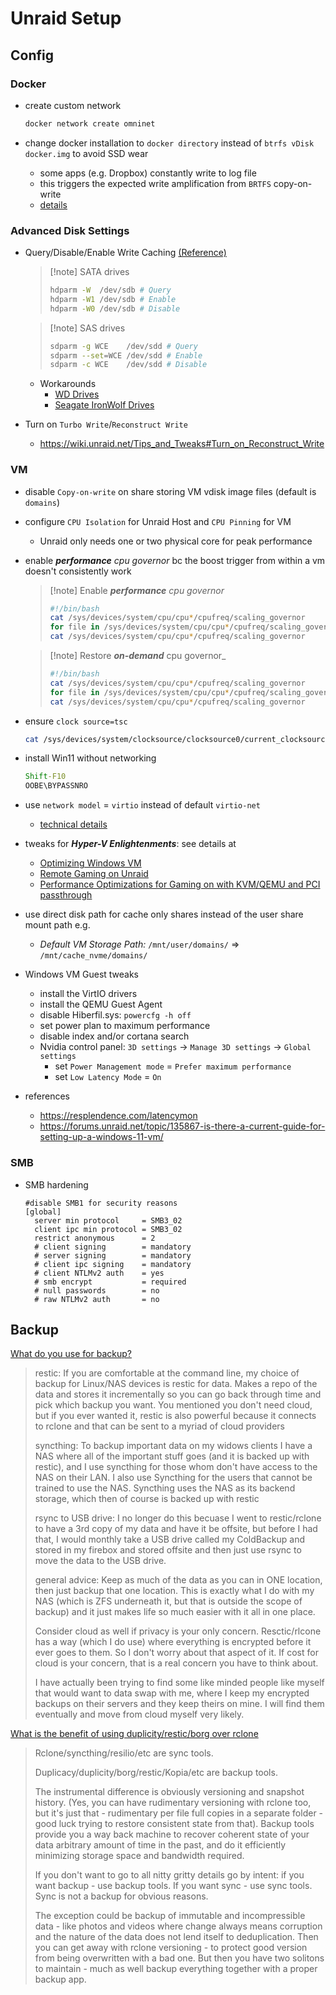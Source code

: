 # Unraid Setup

## Config

### Docker

- create custom network
  
  ```bash
  docker network create omninet
  ```

- change docker installation to `docker directory` instead of `btrfs vDisk docker.img` to avoid SSD wear
  
  - some apps (e.g. Dropbox) constantly write to log file
  - this triggers the expected write amplification from `BRTFS` copy-on-write
  - [details](https://forums.unraid.net/bug-reports/stable-releases/683-docker-image-huge-amount-of-unnecessary-writes-on-cache-r733/page/22/?tab=comments#comment-13653)

### Advanced Disk Settings

- Query/Disable/Enable Write Caching [(Reference)](https://forums.unraid.net/topic/72862-drive-write-speeds-really-slow-solved/?do=findComment&comment=670028)
  
   > 
   > \[!note\] SATA drives
   > 
   > ```bash
   > hdparm -W  /dev/sdb # Query 
   > hdparm -W1 /dev/sdb # Enable
   > hdparm -W0 /dev/sdb # Disable
   > ```
  
   > 
   > \[!note\] SAS drives
   > 
   > ```bash
   > sdparm -g WCE    /dev/sdd # Query 
   > sdparm --set=WCE /dev/sdd # Enable
   > sdparm -c WCE    /dev/sdd # Disable
   > ```
  
  - Workarounds
    - [WD Drives](https://forums.unraid.net/topic/79966-enable-write-cache/?do=findComment&comment=1182577)
    - [Seagate IronWolf Drives](https://forums.unraid.net/topic/79966-enable-write-cache/?do=findComment&comment=844323)
- Turn on `Turbo Write`/`Reconstruct Write`
  
  - <https://wiki.unraid.net/Tips_and_Tweaks#Turn_on_Reconstruct_Write>

### VM

- disable `Copy-on-write` on share storing VM vdisk image files (default is `domains`)

- configure `CPU Isolation` for Unraid Host and `CPU Pinning` for VM
  
  - Unraid only needs one or two physical core for peak performance
- enable _**performance** cpu governor_ bc the boost trigger from within a vm doesn't consistently work
  
   > 
   > \[!note\] Enable _**performance** cpu governor_
   > 
   > ```bash
   > #!/bin/bash
   > cat /sys/devices/system/cpu/cpu*/cpufreq/scaling_governor
   > for file in /sys/devices/system/cpu/cpu*/cpufreq/scaling_governor; do echo "performance" > $file; done
   > cat /sys/devices/system/cpu/cpu*/cpufreq/scaling_governor
   > ```
  
   > 
   > \[!note\] Restore _**on-demand**_ cpu governor\_
   > 
   > ```bash
   > #!/bin/bash
   > cat /sys/devices/system/cpu/cpu*/cpufreq/scaling_governor
   > for file in /sys/devices/system/cpu/cpu*/cpufreq/scaling_governor; do echo "ondemand" > $file; done
   > cat /sys/devices/system/cpu/cpu*/cpufreq/scaling_governor
   > ```

- ensure `clock source=tsc`
  
  ```bash
  cat /sys/devices/system/clocksource/clocksource0/current_clocksource
  ```

- install Win11 without networking
  
  ```bat
  Shift-F10
  OOBE\BYPASSNRO 
  ```

- use `network model` = `virtio` instead of default `virtio-net`
  
  - [technical details](https://forums.unraid.net/topic/101283-what-is-the-difference-between-virtio-and-virtio-net/)
- tweaks for _**Hyper-V Enlightenments**_: see details at
  
  - [Optimizing Windows VM](https://forums.unraid.net/topic/134041-guide-optimizing-windows-vms-in-unraid/)
  - [Remote Gaming on Unraid](https://forums.serverbuilds.net/t/guide-remote-gaming-on-unraid/4248/14)
  - [Performance Optimizations for Gaming on with KVM/QEMU and PCI passthrough](https://mathiashueber.com/performance-tweaks-gaming-on-virtual-machines/)
- use direct disk path for cache only shares instead of the user share mount path e.g.
  
  - _Default VM Storage Path:_ `/mnt/user/domains/` => `/mnt/cache_nvme/domains/`
- Windows VM Guest tweaks
  
  - install the VirtIO drivers
  - install the QEMU Guest Agent
  - disable Hiberfil.sys: `powercfg -h off`
  - set power plan to maximum performance
  - disable index and/or cortana search
  - Nvidia control panel: `3D settings` -> `Manage 3D settings` -> `Global settings`
    - set `Power Management mode` = `Prefer maximum performance`
    - set `Low Latency Mode` = `On`
- references
  
  - https://resplendence.com/latencymon
  - https://forums.unraid.net/topic/135867-is-there-a-current-guide-for-setting-up-a-windows-11-vm/

### SMB

- SMB hardening
  ```config
  #disable SMB1 for security reasons
  [global]
    server min protocol     = SMB3_02
    client ipc min protocol = SMB3_02
    restrict anonymous      = 2
    # client signing        = mandatory
    # server signing        = mandatory
    # client ipc signing    = mandatory
    # client NTLMv2 auth    = yes
    # smb encrypt           = required
    # null passwords        = no
    # raw NTLMv2 auth       = no
  ```

## Backup

[What do you use for backup?](https://www.reddit.com/r/selfhosted/comments/l2kuzs/comment/gk7s8lg/)

 > 
 > restic:
 > If you are comfortable at the command line, my choice of backup for Linux/NAS devices is restic for data. Makes a repo of the data and stores it incrementally so you can go back through time and pick which backup you want. You mentioned you don't need cloud, but if you ever wanted it, restic is also powerful because it connects to rclone and that can be sent to a myriad of cloud providers
 > 
 > syncthing:
 > To backup important data on my widows clients I have a NAS where all of the important stuff goes (and it is backed up with restic), and I use syncthing for those whom don't have access to the NAS on their LAN. I also use Syncthing for the users that cannot be trained to use the NAS. Syncthing uses the NAS as its backend storage, which then of course is backed up with restic
 > 
 > rsync to USB drive:
 > I no longer do this becuase I went to restic/rclone to have a 3rd copy of my data and have it be offsite, but before I had that, I would monthly take a USB drive called my ColdBackup and stored in my firebox and stored offsite and then just use rsync to move the data to the USB drive.
 > 
 > general advice:
 > Keep as much of the data as you can in ONE location, then just backup that one location. This is exactly what I do with my NAS (which is ZFS underneath it, but that is outside the scope of backup) and it just makes life so much easier with it all in one place.
 > 
 > Consider cloud as well if privacy is your only concern. Resctic/rlcone has a way (which I do use) where everything is encrypted before it ever goes to them. So I don't worry about that aspect of it. If cost for cloud is your concern, that is a real concern you have to think about.
 > 
 > I have actually been trying to find some like minded people like myself that would want to data swap with me, where I keep my encrypted backups on their servers and they keep theirs on mine. I will find them eventually and move from cloud myself very likely.

[What is the benefit of using duplicity/restic/borg over rclone](https://www.reddit.com/r/truenas/comments/tjtkd9/comment/i1mdt34/)

 > 
 > Rclone/syncthing/resilio/etc are sync tools.
 > 
 > Duplicacy/duplicity/borg/restic/Kopia/etc are backup tools.
 > 
 > The instrumental difference is obviously versioning and snapshot history. (Yes, you can have rudimentary versioning with rclone too, but it's just that - rudimentary per file full copies in a separate folder - good luck trying to restore consistent state from that). Backup tools provide you a way back machine to recover coherent state of your data arbitrary amount of time in the past, and do it efficiently minimizing storage space and bandwidth required.
 > 
 > If you don't want to go to all nitty gritty details go by intent: if you want backup - use backup tools. If you want sync - use sync tools. Sync is not a backup for obvious reasons.
 > 
 > The exception could be backup of immutable and incompressible data - like photos and videos where change always means corruption and the nature of the data does not lend itself to deduplication. Then you can get away with rclone versioning - to protect good version from being overwritten with a bad one. But then you have two solitons to maintain - much as well backup everything together with a proper backup app.
